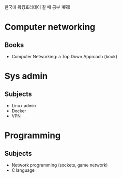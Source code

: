 한국에 워킹호리데이 갈 때 공부 계획!

<!--ts--> 
<!--te-->

# Computer networking

## Books
* Computer Networking: a Top Down Approach (book)

# Sys admin

## Subjects
* Linux admin
* Docker
* VPN

# Programming

## Subjects
* Network programming (sockets, game network)
* C language
